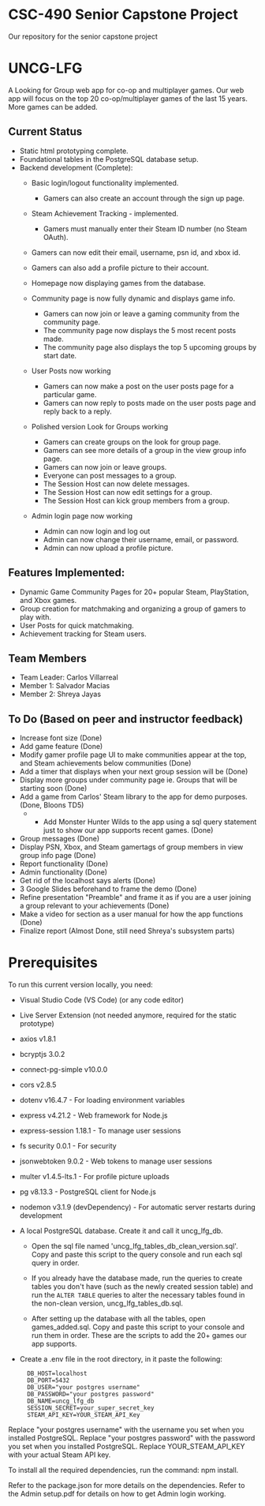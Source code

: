 # CSC-490 Senior Capstone Project
Our repository for the senior capstone project

# UNCG-LFG
A Looking for Group web app for co-op and multiplayer games. Our web app will focus on the top 20 co-op/multiplayer games of the last 15 years. More games can be added.

## Current Status
- Static html prototyping complete.
- Foundational tables in the PostgreSQL database setup.
- Backend development (Complete):
  - Basic login/logout functionality implemented.
    - Gamers can also create an account through the sign up page.
  - Steam Achievement Tracking - implemented.
    - Gamers must manually enter their Steam ID number (no Steam OAuth).
  - Gamers can now edit their email, username, psn id, and xbox id.
  - Gamers can also add a profile picture to their account. 
  - Homepage now displaying games from the database.
  - Community page is now fully dynamic and displays game info.
    - Gamers can now join or leave a gaming community from the community page.
    - The community page now displays the 5 most recent posts made.
    - The community page also displays the top 5 upcoming groups by start date.
  - User Posts now working
    - Gamers can now make a post on the user posts page for a particular game.
    - Gamers can now reply to posts made on the user posts page and reply back to a reply.
  - Polished version Look for Groups working
    - Gamers can create groups on the look for group page.
    - Gamers can see more details of a group in the view group info page.
    - Gamers can now join or leave groups.
    - Everyone can post messages to a group.
    - The Session Host can now delete messages.
    - The Session Host can now edit settings for a group.
    - The Session Host can kick group members from a group.

  - Admin login page now working
    - Admin can now login and log out
    - Admin can now change their username, email, or password.
    - Admin can now upload a profile picture. 

## Features Implemented:
- Dynamic Game Community Pages for 20+ popular Steam, PlayStation, and Xbox games.
- Group creation for matchmaking and organizing a group of gamers to play with.
- User Posts for quick matchmaking.
- Achievement tracking for Steam users.

## Team Members
- Team Leader: Carlos Villarreal
- Member 1: Salvador Macias
- Member 2: Shreya Jayas

## To Do (Based on peer and instructor feedback)
- Increase font size (Done)
- Add game feature (Done)
- Modify gamer profile page UI to make communities appear at the top, and Steam achievements below communities (Done)
- Add a timer that displays when your next group session will be (Done)
- Display more groups under community page ie. Groups that will be starting soon (Done)
- Add a game from Carlos' Steam library to the app for demo purposes. (Done, Bloons TD5)
  - - Add Monster Hunter Wilds to the app using a sql query statement just to show our app supports recent games. (Done)
- Group messages (Done)
- Display PSN, Xbox, and Steam gamertags of group members in view group info page (Done)
- Report functionality (Done)
- Admin functionality (Done)
- Get rid of the localhost says alerts (Done)
- 3 Google Slides beforehand to frame the demo (Done)
- Refine presentation "Preamble" and frame it as if you are a user joining a group relevant to your achievements (Done)
- Make a video for section as a user manual for how the app functions (Done)
- Finalize report (Almost Done, still need Shreya's subsystem parts)

# Prerequisites
To run this current version locally, you need:

 - Visual Studio Code (VS Code) (or any code editor)
 - Live Server Extension (not needed anymore, required for the static prototype)
 - axios v1.8.1
 - bcryptjs 3.0.2
 - connect-pg-simple v10.0.0
 - cors v2.8.5
 - dotenv v16.4.7 - For loading environment variables
 - express v4.21.2 - Web framework for Node.js
 - express-session 1.18.1 - To manage user sessions
 - fs security 0.0.1 - For security
 - jsonwebtoken 9.0.2 - Web tokens to manage user sessions
 - multer v1.4.5-lts.1 - For profile picture uploads
 - pg v8.13.3 - PostgreSQL client for Node.js
 - nodemon v3.1.9 (devDependency) - For automatic server restarts during development
 - A local PostgreSQL database. Create it and call it uncg_lfg_db.
    - Open the sql file named 'uncg_lfg_tables_db_clean_version.sql'. Copy and paste this script to the query console and run each sql query in order.
    
    - If you already have the database made, run the queries to create tables you don't have (such as the newly created session table) and run the `ALTER TABLE` queries to alter the necessary tables found in the non-clean version,
    uncg_lfg_tables_db.sql. 

    - After setting up the database with all the tables, open games_added.sql. Copy and paste this script to your
    console and run them in order. These are the scripts to add the 20+ games our app supports.

- Create a .env file in the root directory, in it paste the following: 

        DB_HOST=localhost
        DB_PORT=5432 
        DB_USER="your postgres username" 
        DB_PASSWORD="your postgres password" 
        DB_NAME=uncg_lfg_db 
        SESSION_SECRET=your_super_secret_key
        STEAM_API_KEY=YOUR_STEAM_API_Key

Replace "your postgres username" with the username you set when you installed PostgreSQL.
Replace "your postgres password" with the password you set when you installed PostgreSQL.
Replace YOUR_STEAM_API_KEY with your actual Steam API key.

To install all the required dependencies, run the command: npm install.

Refer to the package.json for more details on the dependencies.
Refer to the Admin setup.pdf for details on how to get Admin login working.
